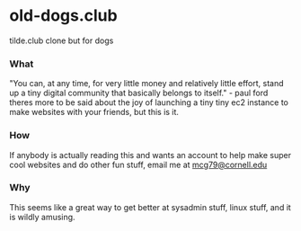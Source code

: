 # old-dogs.club
tilde.club clone but for dogs

### What
"You can, at any time, for very little money and relatively little effort, stand up a tiny digital community that basically belongs to itself." - paul ford
theres more to be said about the joy of launching a tiny tiny ec2 instance to make websites with your friends, but this is it. 

### How
If anybody is actually reading this and wants an account to help make super cool websites and do other fun stuff, email me at mcg79@cornell.edu

### Why
This seems like a great way to get better at sysadmin stuff, linux stuff, and it is wildly amusing.
